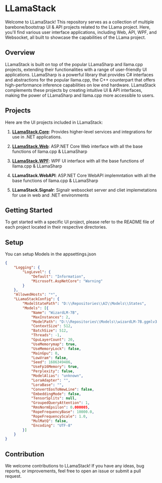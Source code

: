 # LLamaStack
Welcome to LLamaStack! This repository serves as a collection of multiple barebone/bootstrap UI & API projects related to the LLama project. Here, you'll find various user interface applications, including Web, API, WPF, and Websocket, all built to showcase the capabilities of the LLama project.

## Overview
LLamaStack is built on top of the popular LLamaSharp and llama.cpp projects, extending their functionalities with a range of user-friendly UI applications. LLamaSharp is a powerful library that provides C# interfaces and abstractions for the popular llama.cpp, the C++ counterpart that offers high-performance inference capabilities on low end hardware. LLamaStack complements these projects by creating intuitive UI & API interfaces, making the power of LLamaSharp and llama.cpp more accessible to users.


## Projects

Here are the UI projects included in LLamaStack:

1. **[LLamaStack.Core](LLamaStack.Core/README.md)**: Provides higher-level services and integrations for use in .NET applications.

2. **[LLamaStack.Web](LLamaStack.Web/README.md)**: ASP.NET Core Web interface with all the base functions of llama.cpp & LLamaSharp

3. **[LLamaStack.WPF](LLamaStack.WPF/README.md)**: WPF UI interface with all the base functions of llama.cpp & LLamaSharp

4. **LLamaStack.WebAPI**: ASP.NET Core WebAPI implemntation with all the base functions of llama.cpp & LLamaSharp

5. **LLamaStack.Signalr**: Signalr websocket server and cliet implemetations for use in web and .NET environments




## Getting Started

To get started with a specific UI project, please refer to the README file of each project located in their respective directories.

## Setup
You can setup Models in the appsettings.json

```json
{
	"Logging": {
		"LogLevel": {
			"Default": "Information",
			"Microsoft.AspNetCore": "Warning"
		}
	},
	"AllowedHosts": "*",
	"LLamaStackConfig": {
		"ModelStatePath": "D:\\Repositories\\AI\\Models\\States",
		"Models": [{
			"Name": "WizardLM-7B",
			"MaxInstances": 2,
			"ModelPath": "D:\\Repositories\\Models\\wizardLM-7B.ggmlv3.q4_0.bin",
			"ContextSize": 512,
			"BatchSize": 512,
			"Threads": -1,
			"GpuLayerCount": 20,
			"UseMemorymap": true,
			"UseMemoryLock": false,
			"MainGpu": 0,
			"LowVram": false,
			"Seed": 1686349486,
			"UseFp16Memory": true,
			"Perplexity": false,
			"ModelAlias": "unknown",
			"LoraAdapter": "",
			"LoraBase": "",
			"ConvertEosToNewLine": false,
			"EmbeddingMode": false,
			"TensorSplits": null,
			"GroupedQueryAttention": 1,
			"RmsNormEpsilon": 0.000005,
			"RopeFrequencyBase": 10000.0,
			"RopeFrequencyScale": 1.0,
			"MulMatQ": false,
			"Encoding": "UTF-8"
		}]
	}
}
```



## Contribution

We welcome contributions to LLamaStack! If you have any ideas, bug reports, or improvements, feel free to open an issue or submit a pull request.
